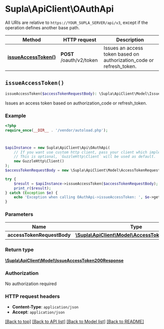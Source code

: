 # Supla\ApiClient\OAuthApi

All URIs are relative to `https://YOUR_SUPLA_SERVER/api/v3`, except if the operation defines another base path.

| Method | HTTP request | Description |
| ------------- | ------------- | ------------- |
| [**issueAccessToken()**](OAuthApi.md#issueAccessToken) | **POST** /oauth/v2/token | Issues an access token based on authorization_code or refresh_token. |


## `issueAccessToken()`

```php
issueAccessToken($accessTokenRequestBody): \Supla\ApiClient\Model\IssueAccessToken200Response
```

Issues an access token based on authorization_code or refresh_token.

### Example

```php
<?php
require_once(__DIR__ . '/vendor/autoload.php');



$apiInstance = new Supla\ApiClient\Api\OAuthApi(
    // If you want use custom http client, pass your client which implements `GuzzleHttp\ClientInterface`.
    // This is optional, `GuzzleHttp\Client` will be used as default.
    new GuzzleHttp\Client()
);
$accessTokenRequestBody = new \Supla\ApiClient\Model\AccessTokenRequestBody(); // \Supla\ApiClient\Model\AccessTokenRequestBody

try {
    $result = $apiInstance->issueAccessToken($accessTokenRequestBody);
    print_r($result);
} catch (Exception $e) {
    echo 'Exception when calling OAuthApi->issueAccessToken: ', $e->getMessage(), PHP_EOL;
}
```

### Parameters

| Name | Type | Description  | Notes |
| ------------- | ------------- | ------------- | ------------- |
| **accessTokenRequestBody** | [**\Supla\ApiClient\Model\AccessTokenRequestBody**](../Model/AccessTokenRequestBody.md)|  | |

### Return type

[**\Supla\ApiClient\Model\IssueAccessToken200Response**](../Model/IssueAccessToken200Response.md)

### Authorization

No authorization required

### HTTP request headers

- **Content-Type**: `application/json`
- **Accept**: `application/json`

[[Back to top]](#) [[Back to API list]](../../README.md#endpoints)
[[Back to Model list]](../../README.md#models)
[[Back to README]](../../README.md)
